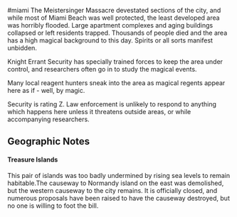 #miami
The Meistersinger Massacre devestated sections of the city, and while most of Miami Beach was well protected, the least developed area was horribly flooded. Large apartment complexes and aging buildings collapsed or left residents trapped. Thousands of people died and the area has a high magical background to this day. Spirits or all sorts manifest unbidden.  
  
Knight Errant Security has specially trained forces to keep the area under control, and researchers often go in to study the magical events.   
  
Many local reagent hunters sneak into the area as magical regents appear here as if - well, by magic.  
  
Security is rating Z. Law enforcement is unlikely to respond to anything which happens here unless it threatens outside areas, or while accompanying researchers.

## Geographic Notes

#### Treasure Islands

This pair of islands was too badly undermined by rising sea levels to remain habitable.The causeway to Normandy island on the east was demolished, but the western causeway to the city remains. It is officially closed, and numerous proposals have been raised to have the causeway destroyed, but no one is willing to foot the bill.